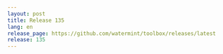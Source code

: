 ```yaml
---
layout: post
title: Release 135
lang: en
release_page: https://github.com/watermint/toolbox/releases/latest
release: 135
---
```



